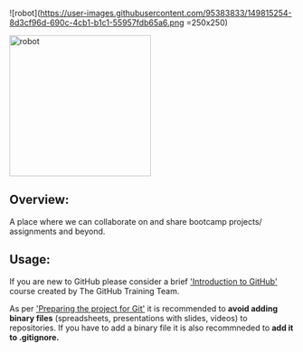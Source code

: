 ![robot](https://user-images.githubusercontent.com/95383833/149815254-8d3cf96d-690c-4cb1-b1c1-55957fdb65a6.png =250x250)

<img src="https://user-images.githubusercontent.com/95383833/149815254-8d3cf96d-690c-4cb1-b1c1-55957fdb65a6.png" alt="robot" width="250"/>

## Overview:

A place where we can collaborate on and share bootcamp projects/ assignments and beyond.

## Usage:

If you are new to GitHub please consider a brief ['Introduction to GitHub'](https://lab.github.com/) course created by The GitHub Training Team.

As per ['Preparing the project for Git'](https://github.com/adobiss/github-upload/issues/2) it is recommended to **avoid adding binary files** (spreadsheets, presentations with slides, videos) to repositories. If you have to add a binary file it is also recommneded to **add it to .gitignore.**
